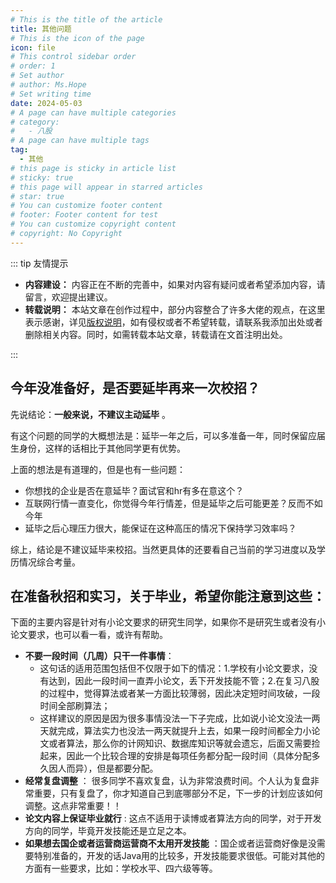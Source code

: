 ```yaml
---
# This is the title of the article
title: 其他问题
# This is the icon of the page
icon: file
# This control sidebar order
# order: 1
# Set author
# author: Ms.Hope
# Set writing time
date: 2024-05-03
# A page can have multiple categories
# category:
#   - 八股
# A page can have multiple tags
tag:
  - 其他
# this page is sticky in article list
# sticky: true
# this page will appear in starred articles
# star: true
# You can customize footer content
# footer: Footer content for test
# You can customize copyright content
# copyright: No Copyright
---
```

::: tip 友情提示

- **内容建设：** 内容正在不断的完善中，如果对内容有疑问或者希望添加内容，请留言，欢迎提出建议。
- **转载说明：** 本站文章在创作过程中，部分内容整合了许多大佬的观点，在这里表示感谢，详见[版权说明](/more_about/context.md)，如有侵权或者不希望转载，请联系我添加出处或者删除相关内容。同时，如需转载本站文章，转载请在文首注明出处。

:::

## 今年没准备好，是否要延毕再来一次校招？
先说结论：**一般来说，不建议主动延毕** 。

有这个问题的同学的大概想法是：延毕一年之后，可以多准备一年，同时保留应届生身份，这样的话相比于其他同学更有优势。

上面的想法是有道理的，但是也有一些问题：
- 你想找的企业是否在意延毕？面试官和hr有多在意这个？
- 互联网行情一直变化，你觉得今年行情差，但是延毕之后可能更差？反而不如今年
- 延毕之后心理压力很大，能保证在这种高压的情况下保持学习效率吗？

综上，结论是不建议延毕来校招。当然更具体的还要看自己当前的学习进度以及学历情况综合考量。

## 在准备秋招和实习，关于毕业，希望你能注意到这些：

下面的主要内容是针对有小论文要求的研究生同学，如果你不是研究生或者没有小论文要求，也可以看一看，或许有帮助。

- **不要一段时间（几周）只干一件事情**：
    - 这句话的适用范围包括但不仅限于如下的情况：1.学校有小论文要求，没有达到，因此一段时间一直弄小论文，丢下开发技能不管；2.在复习八股的过程中，觉得算法或者某一方面比较薄弱，因此决定短时间攻破，一段时间全部刷算法；
    - 这样建议的原因是因为很多事情没法一下子完成，比如说小论文没法一两天就完成，算法实力也没法一两天就提升上去，如果一段时间都全力小论文或者算法，那么你的计网知识、数据库知识等就会遗忘，后面又需要捡起来，因此一个比较合理的安排是每项任务都分配一段时间（具体分配多久因人而异），但是都要分配。
- **经常复盘调整** ： 很多同学不喜欢复盘，认为非常浪费时间。个人认为复盘非常重要，只有复盘了，你才知道自己到底哪部分不足，下一步的计划应该如何调整。这点非常重要！！
- **论文内容上保证毕业就行** : 这点不适用于读博或者算法方向的同学，对于开发方向的同学，毕竟开发技能还是立足之本。
- **如果想去国企或者运营商​运营商不太用开发技能** ：国企或者运营商​好像是没需要特别准备的，开发的话Java用的比较多，开发技能要求很低。可能对其他的方面有一些要求，比如：学校水平、四六级等等。

